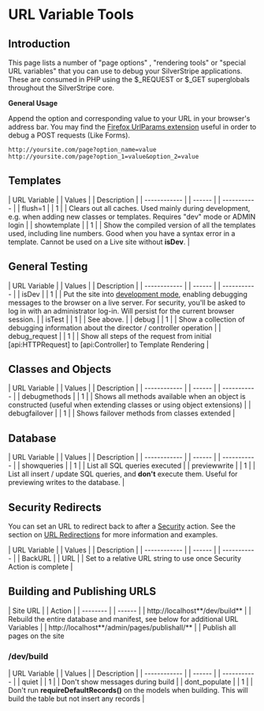 # URL Variable Tools

## Introduction

This page lists a number of "page options" , "rendering tools" or "special URL variables" that you can use to debug your
SilverStripe applications.  These are consumed in PHP using the $_REQUEST or $_GET superglobals throughout the SilverStripe
core.

**General Usage**

Append the option and corresponding value to your URL in your browser's address bar.  You may find the [Firefox UrlParams extension](https://addons.mozilla.org/en-US/firefox/addon/1290) useful in order to debug a POST requests (Like Forms).

    http://yoursite.com/page?option_name=value
    http://yoursite.com/page?option_1=value&option_2=value

## Templates

 | URL Variable | | Values | | Description                                                     | 
 | ------------ | | ------ | | -----------                                                     | 
 | flush=1      | | 1      | | Clears out all caches. Used mainly during development, e.g. when adding new classes or templates. Requires "dev" mode or ADMIN login |
 | showtemplate | | 1      | | Show the compiled version of all the templates used, including line numbers.  Good when you have a syntax error in a template. Cannot be used on a Live site without **isDev**. |

## General Testing

 | URL Variable  | | Values | | Description                                                | 
 | ------------  | | ------ | | -----------                                                | 
 | isDev         | | 1      | | Put the site into [development mode](../), enabling debugging messages to the browser on a live server.  For security, you'll be asked to log in with an administrator log-in. Will persist for the current browser session. | 
 | isTest        | | 1      | | See above. | 
 | debug         | | 1      | | Show a collection of debugging information about the director / controller operation        |
 | debug_request | | 1      | | Show all steps of the request from initial [api:HTTPRequest] to [api:Controller] to Template Rendering  | 

## Classes and Objects

 | URL Variable    | | Values | | Description                                                                               | 
 | ------------    | | ------ | | -----------                                                                               | 
 | debugmethods    | | 1      | | Shows all methods available when an object is constructed (useful when extending classes or using object extensions) | 
 | debugfailover   | | 1      | | Shows failover methods from classes extended                                              | 

## Database

 | URL Variable | | Values | | Description                                                                                  | 
 | ------------ | | ------ | | -----------                                                                                  | 
 | showqueries  | | 1      | | List all SQL queries executed                                                                | 
 | previewwrite | | 1      | | List all insert / update SQL queries, and **don't** execute them.  Useful for previewing writes to the database. | 

## Security Redirects

You can set an URL to redirect back to after a [Security](/developer_guides/security) action.  See the section on [URL
Redirections](/developer_guides/controllers/redirection) for more information and examples.

 | URL Variable | | Values | | Description                                                          | 
 | ------------ | | ------ | | -----------                                                          | 
 | BackURL      | | URL    | | Set to a relative URL string to use once Security Action is complete | 

## Building and Publishing URLS

 | Site URL                                         | | Action                                                            | 
 | --------                                         | | ------                                                            | 
 | http://localhost**/dev/build**                | | Rebuild the entire database and manifest, see below for additional URL Variables                                      | 
 | http://localhost**/admin/pages/publishall/**        | | Publish all pages on the site

###  /dev/build

 | URL Variable  | | Values | | Description                                                                                 | 
 | ------------  | | ------ | | -----------                                                                                 | 
 | quiet         | | 1      | | Don't show messages during build                                                            | 
 | dont_populate | | 1      | | Don't run **requireDefaultRecords()** on the models when building. This will build the table but not insert any records | 


